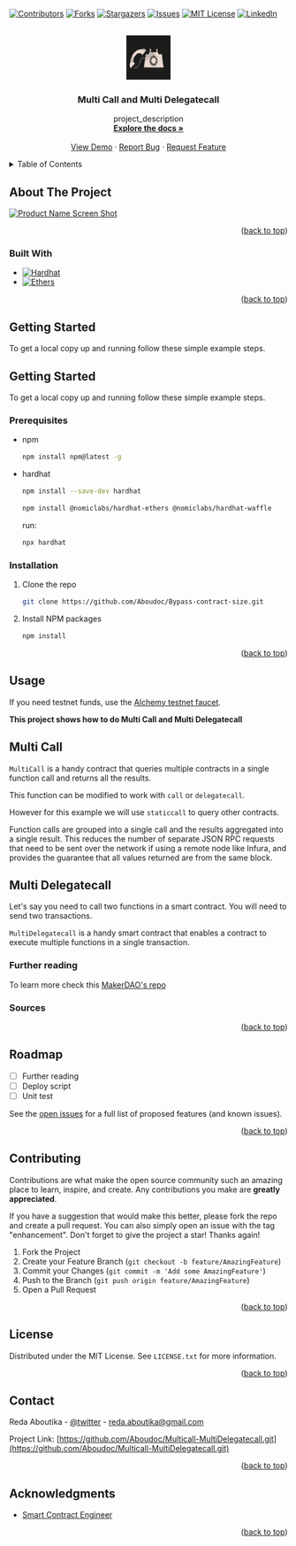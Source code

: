 <a name="readme-top"></a>

[![Contributors][contributors-shield]][contributors-url]
[![Forks][forks-shield]][forks-url]
[![Stargazers][stars-shield]][stars-url]
[![Issues][issues-shield]][issues-url]
[![MIT License][license-shield]][license-url]
[![LinkedIn][linkedin-shield]][linkedin-url]

<!-- PROJECT LOGO -->
<br />
<div align="center">
  <a href="https://github.com/Aboudoc/Bypass-contract-size.git">
    <img src="images/logo.png" alt="Logo" width="80" height="80">
  </a>

<h3 align="center">Multi Call and Multi Delegatecall</h3>

  <p align="center">
    project_description
    <br />
    <a href="https://github.com/Aboudoc/Multicall-MultiDelegatecall"><strong>Explore the docs »</strong></a>
    <br />
    <br />
    <a href="https://github.com/Aboudoc/Multicall-MultiDelegatecall">View Demo</a>
    ·
    <a href="https://github.com/Aboudoc/Multicall-MultiDelegatecall/issues">Report Bug</a>
    ·
    <a href="https://github.com/Aboudoc/Multicall-MultiDelegatecall/issues">Request Feature</a>
  </p>
</div>

<!-- TABLE OF CONTENTS -->
<details>
  <summary>Table of Contents</summary>
  <ol>
    <li>
      <a href="#about-the-project">About The Project</a>
      <ul>
        <li><a href="#built-with">Built With</a></li>
      </ul>
    </li>
    <li>
      <a href="#getting-started">Getting Started</a>
      <ul>
        <li><a href="#prerequisites">Prerequisites</a></li>
        <li><a href="#installation">Installation</a></li>
      </ul>
    </li>
    <li><a href="#usage">Usage</a></li>
    <li><a href="#roadmap">Roadmap</a></li>
    <li><a href="#contributing">Contributing</a></li>
    <li><a href="#license">License</a></li>
    <li><a href="#contact">Contact</a></li>
    <li><a href="#acknowledgments">Acknowledgments</a></li>
  </ol>
</details>

<!-- ABOUT THE PROJECT -->

## About The Project

[![Product Name Screen Shot][product-screenshot]](https://ethereum.org/en/developers/docs/smart-contracts/security/)

<p align="right">(<a href="#readme-top">back to top</a>)</p>

### Built With

-   [![Hardhat][Hardhat]][Hardhat-url]
-   [![Ethers][Ethers.js]][Ethers-url]

<p align="right">(<a href="#readme-top">back to top</a>)</p>

<!-- GETTING STARTED -->

## Getting Started

To get a local copy up and running follow these simple example steps.

## Getting Started

To get a local copy up and running follow these simple example steps.

### Prerequisites

-   npm

    ```sh
    npm install npm@latest -g
    ```

-   hardhat

    ```sh
    npm install --save-dev hardhat
    ```

    ```sh
    npm install @nomiclabs/hardhat-ethers @nomiclabs/hardhat-waffle
    ```

    run:

    ```sh
    npx hardhat
    ```

### Installation

1. Clone the repo
    ```sh
    git clone https://github.com/Aboudoc/Bypass-contract-size.git
    ```
2. Install NPM packages
    ```sh
    npm install
    ```

<p align="right">(<a href="#readme-top">back to top</a>)</p>

<!-- USAGE EXAMPLES -->

## Usage

If you need testnet funds, use the [Alchemy testnet faucet](https://goerlifaucet.com/).

**This project shows how to do Multi Call and Multi Delegatecall**

## Multi Call

`MultiCall` is a handy contract that queries multiple contracts in a single function call and returns all the results.

This function can be modified to work with `call` or `delegatecall`.

However for this example we will use `staticcall` to query other contracts.

Function calls are grouped into a single call and the results aggregated into a single result. This reduces the number of separate JSON RPC requests that need to be sent over the network if using a remote node like Infura, and provides the guarantee that all values returned are from the same block.

## Multi Delegatecall

Let's say you need to call two functions in a smart contract. You will need to send two transactions.

`MultiDelegatecall` is a handy smart contract that enables a contract to execute multiple functions in a single transaction.

### Further reading

To learn more check this [MakerDAO's repo](https://github.com/makerdao/multicall)

### Sources

<p align="right">(<a href="#readme-top">back to top</a>)</p>

<!-- ROADMAP -->

## Roadmap

-   [ ] Further reading
-   [ ] Deploy script
-   [ ] Unit test

See the [open issues](https://github.com/Aboudoc/Multicall-MultiDelegatecall.git/issues) for a full list of proposed features (and known issues).

<p align="right">(<a href="#readme-top">back to top</a>)</p>

<!-- CONTRIBUTING -->

## Contributing

Contributions are what make the open source community such an amazing place to learn, inspire, and create. Any contributions you make are **greatly appreciated**.

If you have a suggestion that would make this better, please fork the repo and create a pull request. You can also simply open an issue with the tag "enhancement".
Don't forget to give the project a star! Thanks again!

1. Fork the Project
2. Create your Feature Branch (`git checkout -b feature/AmazingFeature`)
3. Commit your Changes (`git commit -m 'Add some AmazingFeature'`)
4. Push to the Branch (`git push origin feature/AmazingFeature`)
5. Open a Pull Request

<p align="right">(<a href="#readme-top">back to top</a>)</p>

<!-- LICENSE -->

## License

Distributed under the MIT License. See `LICENSE.txt` for more information.

<p align="right">(<a href="#readme-top">back to top</a>)</p>

<!-- CONTACT -->

## Contact

Reda Aboutika - [@twitter](https://twitter.com/AboutikaR) - reda.aboutika@gmail.com

Project Link: [https://github.com/Aboudoc/Multicall-MultiDelegatecall.git](https://github.com/Aboudoc/Multicall-MultiDelegatecall.git)

<p align="right">(<a href="#readme-top">back to top</a>)</p>

<!-- ACKNOWLEDGMENTS -->

## Acknowledgments

-   [Smart Contract Engineer](https://www.smartcontract.engineer/)

<p align="right">(<a href="#readme-top">back to top</a>)</p>

<!-- MARKDOWN LINKS & IMAGES -->
<!-- https://www.markdownguide.org/basic-syntax/#reference-style-links -->

[contributors-shield]: https://img.shields.io/github/contributors/Aboudoc/Multicall-MultiDelegatecall.svg?style=for-the-badge
[contributors-url]: https://github.com/Aboudoc/Multicall-MultiDelegatecall/graphs/contributors
[forks-shield]: https://img.shields.io/github/forks/Aboudoc/Multicall-MultiDelegatecall.svg?style=for-the-badge
[forks-url]: https://github.com/Aboudoc/Multicall-MultiDelegatecall/network/members
[stars-shield]: https://img.shields.io/github/stars/Aboudoc/Multicall-MultiDelegatecall.svg?style=for-the-badge
[stars-url]: https://github.com/Aboudoc/Multicall-MultiDelegatecall/stargazers
[issues-shield]: https://img.shields.io/github/issues/Aboudoc/Multicall-MultiDelegatecall.svg?style=for-the-badge
[issues-url]: https://github.com/Aboudoc/Multicall-MultiDelegatecall/issues
[license-shield]: https://img.shields.io/github/license/Aboudoc/Multicall-MultiDelegatecall.svg?style=for-the-badge
[license-url]: https://github.com/Aboudoc/Multicall-MultiDelegatecall/blob/master/LICENSE.txt
[linkedin-shield]: https://img.shields.io/badge/-LinkedIn-black.svg?style=for-the-badge&logo=linkedin&colorB=555
[linkedin-url]: https://www.linkedin.com/in/r%C3%A9da-aboutika-34305453/?originalSubdomain=fr
[product-screenshot]: https://ethereum.org/static/28214bb68eb5445dcb063a72535bc90c/9019e/hero.webp
[Hardhat]: https://img.shields.io/badge/Hardhat-20232A?style=for-the-badge&logo=hardhat&logoColor=61DAFB
[Hardhat-url]: https://hardhat.org/
[Ethers.js]: https://img.shields.io/badge/ethers.js-000000?style=for-the-badge&logo=ethersdotjs&logoColor=white
[Ethers-url]: https://docs.ethers.org/v5/
[Vue.js]: https://img.shields.io/badge/Vue.js-35495E?style=for-the-badge&logo=vuedotjs&logoColor=4FC08D
[Vue-url]: https://vuejs.org/
[Angular.io]: https://img.shields.io/badge/Angular-DD0031?style=for-the-badge&logo=angular&logoColor=white
[Angular-url]: https://angular.io/
[Svelte.dev]: https://img.shields.io/badge/Svelte-4A4A55?style=for-the-badge&logo=svelte&logoColor=FF3E00
[Svelte-url]: https://svelte.dev/
[Laravel.com]: https://img.shields.io/badge/Laravel-FF2D20?style=for-the-badge&logo=laravel&logoColor=white
[Laravel-url]: https://laravel.com
[Bootstrap.com]: https://img.shields.io/badge/Bootstrap-563D7C?style=for-the-badge&logo=bootstrap&logoColor=white
[Bootstrap-url]: https://getbootstrap.com
[JQuery.com]: https://img.shields.io/badge/jQuery-0769AD?style=for-the-badge&logo=jquery&logoColor=white
[JQuery-url]: https://jquery.com
